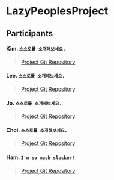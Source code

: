 # LazyPeoplesProject

## Participants

#### Kim. `스스로를 소개해보세요.` 
> [Project Git Repository](https://github.com/kyr9389/mapleItemAnalyzer)  

#### Lee.  `스스로를 소개해보세요.`
> [Project Git Repository](https://github.com/creaton60)
  

#### Jo.  `스스로를 소개해보세요.`
> [Project Git Repository](https://github.com/)
  

#### Choi.  `스스로를 소개해보세요.`
> [Project Git Repository](https://github.com/joi0104)
  

#### Ham.  `I'm so much slacker!`
> [Project Git Repository](https://github.com/net9keep)
